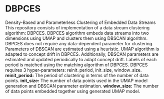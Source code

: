 # DBPCES
Density-Based and Parameterless Clustering of Embedded Data Streams
This repository consists of implementation of a data stream clustering algorithm: DBPCES. 
DBPCES algorithm embeds data streams into two dimensions using UMAP and clusters them using DBSCAN algorithm.
DBPCES does not require any data-dependent parameter for clustering. Parameters of DBSCAN are estimated using a heuristic. 
UMAP algorithm is adapted to concept drift in DBPCES. Additionally, DBSCAN parameters are estimated and updated periodically to adapt concept drift. 
Labels of each period is matched using the matching algorithm of DBPCES.
DBPCES requires 3 hyper-parameters: reinit_period, init_size, window_size.
**reinit_period:** The period of clustering in terms of the number of data points.
**init_size:** The number of data points used in the UMAP model generation and DBSCAN parameter estimation.
**window_size:** The number of data points embedded together using generated UMAP model.
